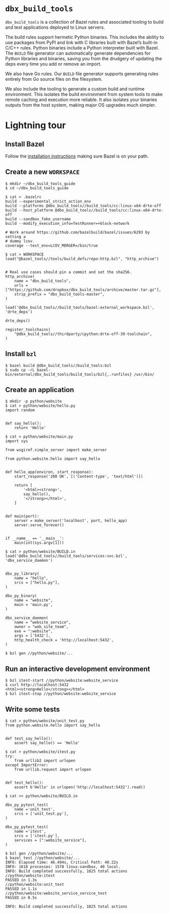 # `dbx_build_tools`
`dbx_build_tools` is a collection of Bazel rules and associated tooling to build and test applications deployed to Linux servers.

The build rules support hermetic Python binaries. This includes the ability to use packages from PyPI and link with C libraries built with Bazel’s built-in C/C++ rules. Python binaries include a Python interpreter built with Bazel.  The `BUILD` file generator can automatically generate dependencies for Python libraries and binaries, saving you from the drudgery of updating the deps every time you add or remove an import.

We also have Go rules. Our `BUILD` file generator supports generating rules entirely from Go source files on the filesystem.

We also include the tooling to generate a custom build and runtime environment. This isolates the build environment from system tools to make remote caching and execution more reliable. It also isolates your binaries outputs from the host system, making major OS upgrades much simpler.

# Lightning tour
## Install Bazel
Follow the [installation instructions](https://docs.bazel.build/versions/master/install.html) making sure Bazel is on your path.

## Create a new `WORKSPACE`

```console
$ mkdir ~/dbx_build_tools_guide
$ cd ~/dbx_build_tools_guide

$ cat > .bazelrc
build --experimental_strict_action_env
build --platforms @dbx_build_tools//build_tools/cc:linux-x64-drte-off
build --host_platform @dbx_build_tools//build_tools/cc:linux-x64-drte-off
build --sandbox_fake_username
build --modify_execution_info=TestRunner=+block-network

# Work around https://github.com/bazelbuild/bazel/issues/6293 by setting a
# dummy lcov.
coverage --test_env=LCOV_MERGER=/bin/true

$ cat > WORKSPACE
load("@bazel_tools//tools/build_defs/repo:http.bzl", "http_archive")


# Real use cases should pin a commit and set the sha256.
http_archive(
    name = "dbx_build_tools",
    urls = ["https://github.com/dropbox/dbx_build_tools/archive/master.tar.gz"],
    strip_prefix = "dbx_build_tools-master",
)

load('@dbx_build_tools//build_tools/bazel:external_workspace.bzl', 'drte_deps')

drte_deps()

register_toolchains(
    "@dbx_build_tools//thirdparty/cpython:drte-off-39-toolchain",
)
```
## Install `bzl`
```console
$ bazel build @dbx_build_tools//build_tools:bzl
$ sudo cp -rL bazel-bin/external/dbx_build_tools/build_tools/bzl{,.runfiles} /usr/bin/
```

## Create an application
```console
$ mkdir -p python/website
$ cat > python/website/hello.py
import random


def say_hello():
    return 'Hello'

$ cat > python/website/main.py
import sys

from wsgiref.simple_server import make_server

from python.website.hello import say_hello


def hello_app(environ, start_response):
    start_response('200 OK', [('Content-type', 'text/html')])

    return [
        '<html><strong>',
        say_hello(),
        '</strong></html>',
    ]


def main(port):
    server = make_server('localhost', port, hello_app)
    server.serve_forever()


if __name__ == '__main__':
    main(int(sys.argv[1]))

$ cat > python/website/BUILD.in
load('@dbx_build_tools//build_tools/services:svc.bzl', 'dbx_service_daemon')


dbx_py_library(
    name = "hello",
    srcs = ["hello.py"],
)

dbx_py_binary(
    name = "website",
    main = 'main.py',
)

dbx_service_daemon(
    name = "website_service",
    owner = "web_site_team",
    exe = ":website",
    args = ['5432'],
    http_health_check = 'http://localhost:5432',
)

$ bzl gen //python/website/...
```

## Run an interactive development environment
```console
$ bzl itest-start //python/website:website_service
$ curl http://localhost:5432
<html><strong>Hello</strong></html>
$ bzl itest-stop //python/website:website_service
```

## Write some tests
```console
$ cat > python/website/unit_test.py
from python.website.hello import say_hello


def test_say_hello():
    assert say_hello() == 'Hello'

$ cat > python/website/itest.py
try:
    from urllib2 import urlopen
except ImportError:
    from urllib.request import urlopen


def test_hello():
    assert b'Hello' in urlopen('http://localhost:5432').read()

$ cat >> python/website/BUILD.in

dbx_py_pytest_test(
    name ='unit_test',
    srcs = ['unit_test.py'],
)

dbx_py_pytest_test(
    name ='itest',
    srcs = ['itest.py'],
    services = [":website_service"],
)

$ bzl gen //python/website/...
$ bazel test //python/website/...
INFO: Elapsed time: 46.494s, Critical Path: 40.22s
INFO: 1618 processes: 1578 linux-sandbox, 40 local.
INFO: Build completed successfully, 1825 total actions
//python/website:itest                                                   PASSED in 1.3s
//python/website:unit_test                                               PASSED in 1.1s
//python/website:website_service_service_test                            PASSED in 0.5s

INFO: Build completed successfully, 1825 total actions
```
